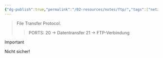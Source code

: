 ```yaml
---
{"dg-publish":true,"permalink":"/02-resources/notes/ftp/","tags":["netzwerk/protokoll"],"noteIcon":"","updated":"2025-09-05T10:12:28.000+02:00"}
---
```


> File Transfer Protocol.
>> PORTS: 20 -> Datentransfer
> > 	   21 -> FTP-Verbindung

>[!important] 
>Nicht sicher!

